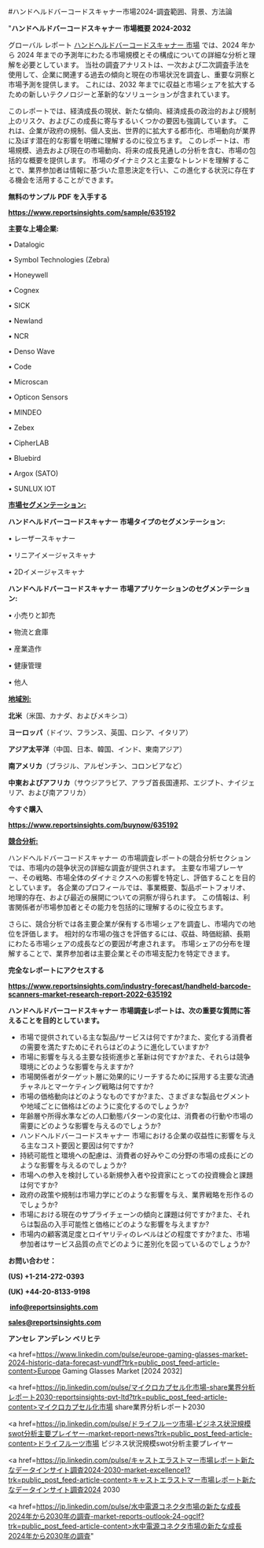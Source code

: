 #ハンドヘルドバーコードスキャナー市場2024-調査範囲、背景、方法論

"<strong>ハンドヘルドバーコードスキャナー 市場概要 2024-2032</strong>

グローバル レポート <a href=https://www.reportsinsights.com/sample/635192>ハンドヘルドバーコードスキャナー 市場</a> では、2024 年から 2024 年までの予測年にわたる市場規模とその構成についての詳細な分析と理解を必要としています。 当社の調査アナリストは、一次および二次調査手法を使用して、企業に関連する過去の傾向と現在の市場状況を調査し、重要な洞察と市場予測を提供します。 これには、2032 年までに収益と市場シェアを拡大​​するための新しいテクノロジーと革新的なソリューションが含まれています。

このレポートでは、経済成長の現状、新たな傾向、経済成長の政治的および規制上のリスク、およびこの成長に寄与するいくつかの要因も強調しています。 これは、企業が政府の規制、個人支出、世界的に拡大する都市化、市場動向が業界に及ぼす潜在的な影響を明確に理解するのに役立ちます。 このレポートは、市場規模、過去および現在の市場動向、将来の成長見通しの分析を含む、市場の包括的な概要を提供します。 市場のダイナミクスと主要なトレンドを理解することで、業界参加者は情報に基づいた意思決定を行い、この進化する状況に存在する機会を活用することができます。

<strong><b>無料のサンプル PDF を入手する</b></strong>

<a href=https://www.reportsinsights.com/sample/635192><strong><u>https://www.reportsinsights.com/sample/635192</u></strong></a>

<strong>主要な上場企業:</strong>

• Datalogic

• Symbol Technologies (Zebra)

• Honeywell

• Cognex

• SICK

• Newland

• NCR

• Denso Wave

• Code

• Microscan

• Opticon Sensors

• MINDEO

• Zebex

• CipherLAB

• Bluebird

• Argox (SATO)

• SUNLUX IOT

<strong><u>市場セグメンテーション</u></strong><strong><u>:</u></strong>

<strong>ハンドヘルドバーコードスキャナー 市場タイプのセグメンテーション:</strong>

• レーザースキャナー

• リニアイメージャスキャナ

• 2Dイメージャスキャナ

<strong>ハンドヘルドバーコードスキャナー 市場アプリケーションのセグメンテーション:</strong>

• 小売りと卸売

• 物流と倉庫

• 産業造作

• 健康管理

• 他人

<strong><u>地域別</u></strong><strong><u>:</u></strong>

<strong>北米</strong>（米国、カナダ、およびメキシコ）

<strong>ヨーロッパ</strong>（ドイツ、フランス、英国、ロシア、イタリア）

<strong>アジア太平洋</strong>（中国、日本、韓国、インド、東南アジア）

<strong>南アメリカ</strong>（ブラジル、アルゼンチン、コロンビアなど）

<strong>中東およびアフリカ</strong>（サウジアラビア、アラブ首長国連邦、エジプト、ナイジェリア、および南アフリカ）

<strong>今すぐ購入</strong>

<a href=https://www.reportsinsights.com/buynow/635192><strong><u>https://www.reportsinsights.com/buynow/635192</u></strong></a>

<strong><u>競合分析:</u></strong>

ハンドヘルドバーコードスキャナー の市場調査レポートの競合分析セクションでは、市場内の競争状況の詳細な調査が提供されます。 主要な市場プレーヤー、その戦略、市場全体のダイナミクスへの影響を特定し、評価することを目的としています。 各企業のプロフィールでは、事業概要、製品ポートフォリオ、地理的存在、および最近の展開についての洞察が得られます。 この情報は、利害関係者が市場参加者とその能力を包括的に理解するのに役立ちます。

さらに、競合分析では各主要企業が保有する市場シェアを調査し、市場内での地位を評価します。 相対的な市場の強さを評価するには、収益、時価総額、長期にわたる市場シェアの成長などの要因が考慮されます。 市場シェアの分布を理解することで、業界参加者は主要企業とその市場支配力を特定できます。

<strong>完全なレポートにアクセスする</strong>

<a href=https://www.reportsinsights.com/industry-forecast/handheld-barcode-scanners-market-research-report-2022-635192><strong><u><b>https://www.reportsinsights.com/industry-forecast/handheld-barcode-scanners-market-research-report-2022-635192</b></u></strong></a>

<strong><b>ハンドヘルドバーコードスキャナー 市場調査レポートは、次の重要な質問に答えることを目的としています。</b></strong>
<ul>
  <li>市場で提供されている主な製品/サービスは何ですか?また、変化する消費者の需要を満たすためにそれらはどのように進化していますか?</li>
  <li>市場に影響を与える主要な技術進歩と革新は何ですか?また、それらは競争環境にどのような影響を与えますか?</li>
  <li>市場関係者がターゲット層に効果的にリーチするために採用する主要な流通チャネルとマーケティング戦略は何ですか?</li>
  <li>市場の価格動向はどのようなものですか?また、さまざまな製品セグメントや地域ごとに価格はどのように変化するのでしょうか?</li>
  <li>年齢層や所得水準などの人口動態パターンの変化は、消費者の行動や市場の需要にどのような影響を与えるのでしょうか?</li>
  <li>ハンドヘルドバーコードスキャナー 市場における企業の収益性に影響を与える主なコスト要因と要因は何ですか?</li>
  <li>持続可能性と環境への配慮は、消費者の好みやこの分野の市場の成長にどのような影響を与えるのでしょうか?</li>
  <li>市場への参入を検討している新規参入者や投資家にとっての投資機会と課題は何ですか?</li>
  <li>政府の政策や規制は市場力学にどのような影響を与え、業界戦略を形作るのでしょうか?</li>
  <li>市場における現在のサプライチェーンの傾向と課題は何ですか?また、それらは製品の入手可能性と価格にどのような影響を与えますか?</li>
  <li>市場内の顧客満足度とロイヤリティのレベルはどの程度ですか?また、市場参加者はサービス品質の点でどのように差別化を図っているのでしょうか?</li>
</ul>
<strong>お問い合わせ：</strong>

<strong>(US) +1-214-272-0393</strong>

<strong>(UK) +44-20-8133-9198</strong>

<strong> </strong><a href=info@reportsinsights.com><strong><u>info@reportsinsights.com</u></strong></a>

<a href=sales@reportsinsights.com><strong><u>sales@reportsinsights.com</u></strong></a>

<strong>アンセレ アンデレン ベリヒテ</strong>

<a href=https://www.linkedin.com/pulse/europe-gaming-glasses-market-2024-historic-data-forecast-vundf?trk=public_post_feed-article-content>Europe Gaming Glasses Market [2024 2032]</a>

<a href=https://jp.linkedin.com/pulse/マイクロカプセル化市場-share業界分析レポート2030-reportsinsights-pvt-ltd?trk=public_post_feed-article-content>マイクロカプセル化市場 share業界分析レポート2030</a>

<a href=https://jp.linkedin.com/pulse/ドライフルーツ市場-ビジネス状況規模swot分析主要プレイヤー-market-report-news?trk=public_post_feed-article-content>ドライフルーツ市場 ビジネス状況規模swot分析主要プレイヤー</a>

<a href=https://jp.linkedin.com/pulse/キャストエラストマー市場レポート新たなデータインサイト調査2024-2030-market-excellence1?trk=public_post_feed-article-content>キャストエラストマー市場レポート新たなデータインサイト調査2024 2030</a>

<a href=https://jp.linkedin.com/pulse/水中電源コネクタ市場の新たな成長2024年から2030年の調査-market-reports-outlook-24-ogclf?trk=public_post_feed-article-content>水中電源コネクタ市場の新たな成長2024年から2030年の調査</a>"
